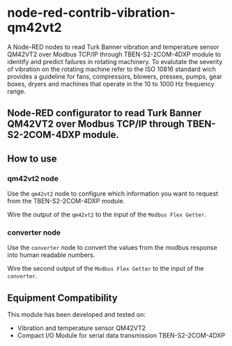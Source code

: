 # node-red-contrib-vibration-qm42vt2
A Node-RED nodes to read Turk Banner vibration and temperature sensor QM42VT2 over Modbus TCP/IP through TBEN-S2-2COM-4DXP module to identify and predict failures in rotating machinery.
To evalutate the severity of vibration on the rotating machine refer to the ISO 10816 standard wich provides a guideline for fans, compressors, blowers, presses, pumps, gear boxes, dryers and machines that operate in the 10 to 1000 Hz frequency range.
## Node-RED configurator to read Turk Banner QM42VT2 over Modbus TCP/IP through TBEN-S2-2COM-4DXP module.

## How to use

### qm42vt2 node
Use the `qm42vt2` node to configure which information you want to request from the TBEN-S2-2COM-4DXP module.

Wire the output of the `qm42vt2` to the input of the `Modbus Flex Getter`.

### converter node
Use the `converter` node to convert the values from the modbus response into human readable numbers.

Wire the second output of the `Modbus Flex Getter` to the input of the `converter`.

## Equipment Compatibility

This module has been developed and tested on:
+ Vibration and temperature sensor QM42VT2
+ Compact I/O Module for serial data transmission TBEN-S2-2COM-4DXP

